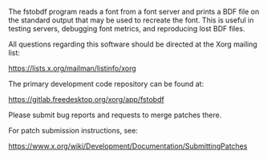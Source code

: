 The fstobdf program reads a font from a font server and prints a BDF
file on the standard output that may be used to recreate the font.
This is useful in testing servers, debugging font metrics, and
reproducing lost BDF files.

All questions regarding this software should be directed at the
Xorg mailing list:

  https://lists.x.org/mailman/listinfo/xorg

The primary development code repository can be found at:

  https://gitlab.freedesktop.org/xorg/app/fstobdf

Please submit bug reports and requests to merge patches there.

For patch submission instructions, see:

  https://www.x.org/wiki/Development/Documentation/SubmittingPatches

